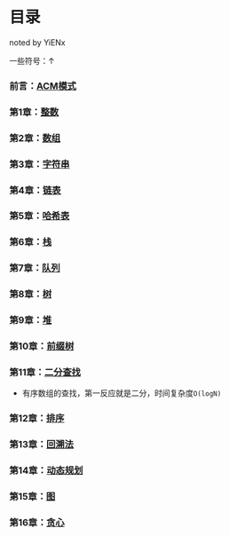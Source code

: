 # 目录

noted by YiENx

一些符号：↑

### 前言：[ACM模式](./ACM模式.md)
### 第1章：[整数](./Chapter01整数.md)
### 第2章：[数组](./Chapter02数组.md)
### 第3章：[字符串](./Chapter03字符串.md)
### 第4章：[链表](./Chapter04链表.md)
### 第5章：[哈希表](./Chapter05哈希表.md)
### 第6章：[栈](./Chapter06栈.md)
### 第7章：[队列](./Chapter07队列.md)
### 第8章：[树](./Chapter08树.md)
### 第9章：[堆](./Chapter09堆.md)
### 第10章：[前缀树](./Chapter10前缀树.md)
### 第11章：[二分查找](./Chapter11二分查找.md)

- 有序数组的查找，第一反应就是二分，时间复杂度`O(logN)`

### 第12章：[排序](./Chapter12排序.md)
### 第13章：[回溯法](./Chapter13回溯法.md)
### 第14章：[动态规划](./Chapter14动态规划.md)
### 第15章：[图](./Chapter15图.md)

### 第16章：[贪心](./Chapter16贪心.md)



